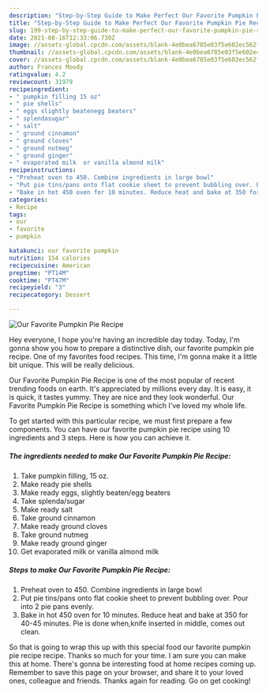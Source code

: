 ```yaml
---
description: "Step-by-Step Guide to Make Perfect Our Favorite Pumpkin Pie Recipe"
title: "Step-by-Step Guide to Make Perfect Our Favorite Pumpkin Pie Recipe"
slug: 199-step-by-step-guide-to-make-perfect-our-favorite-pumpkin-pie-recipe
date: 2021-08-16T12:33:06.730Z
image: //assets-global.cpcdn.com/assets/blank-4e0bea6785e03f5e602ec562f230caae08da540cada707380b4fe1bbebba43da.png
thumbnail: //assets-global.cpcdn.com/assets/blank-4e0bea6785e03f5e602ec562f230caae08da540cada707380b4fe1bbebba43da.png
cover: //assets-global.cpcdn.com/assets/blank-4e0bea6785e03f5e602ec562f230caae08da540cada707380b4fe1bbebba43da.png
author: Frances Moody
ratingvalue: 4.2
reviewcount: 31979
recipeingredient:
- " pumpkin filling 15 oz"
- " pie shells"
- " eggs slightly beatenegg beaters"
- " splendasugar"
- " salt"
- " ground cinnamon"
- " ground cloves"
- " ground nutmeg"
- " ground ginger"
- " evaporated milk  or vanilla almond milk"
recipeinstructions:
- "Preheat oven to 450. Combine ingredients in large bowl"
- "Put pie tins/pans onto flat cookie sheet to prevent bubbling over. Pour into 2 pie pans evenly."
- "Bake in hot 450 oven for 10 minutes. Reduce heat and bake at 350 for 40-45 minutes. Pie is done when,knife inserted in middle, comes out clean."
categories:
- Recipe
tags:
- our
- favorite
- pumpkin

katakunci: our favorite pumpkin 
nutrition: 154 calories
recipecuisine: American
preptime: "PT14M"
cooktime: "PT47M"
recipeyield: "3"
recipecategory: Dessert

---
```



![Our Favorite Pumpkin Pie Recipe](//assets-global.cpcdn.com/assets/blank-4e0bea6785e03f5e602ec562f230caae08da540cada707380b4fe1bbebba43da.png)

Hey everyone, I hope you're having an incredible day today. Today, I'm gonna show you how to prepare a distinctive dish, our favorite pumpkin pie recipe. One of my favorites food recipes. This time, I'm gonna make it a little bit unique. This will be really delicious.



Our Favorite Pumpkin Pie Recipe is one of the most popular of recent trending foods on earth. It's appreciated by millions every day. It is easy, it is quick, it tastes yummy. They are nice and they look wonderful. Our Favorite Pumpkin Pie Recipe is something which I've loved my whole life.


To get started with this particular recipe, we must first prepare a few components. You can have our favorite pumpkin pie recipe using 10 ingredients and 3 steps. Here is how you can achieve it.

<!--inarticleads1-->

##### The ingredients needed to make Our Favorite Pumpkin Pie Recipe:

1. Take  pumpkin filling, 15 oz.
1. Make ready  pie shells
1. Make ready  eggs, slightly beaten/egg beaters
1. Take  splenda/sugar
1. Make ready  salt
1. Take  ground cinnamon
1. Make ready  ground cloves
1. Take  ground nutmeg
1. Make ready  ground ginger
1. Get  evaporated milk  or vanilla almond milk




<!--inarticleads2-->

##### Steps to make Our Favorite Pumpkin Pie Recipe:

1. Preheat oven to 450. Combine ingredients in large bowl
1. Put pie tins/pans onto flat cookie sheet to prevent bubbling over. Pour into 2 pie pans evenly.
1. Bake in hot 450 oven for 10 minutes. Reduce heat and bake at 350 for 40-45 minutes. Pie is done when,knife inserted in middle, comes out clean.




So that is going to wrap this up with this special food our favorite pumpkin pie recipe recipe. Thanks so much for your time. I am sure you can make this at home. There's gonna be interesting food at home recipes coming up. Remember to save this page on your browser, and share it to your loved ones, colleague and friends. Thanks again for reading. Go on get cooking!
